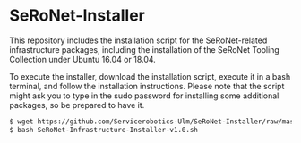 # SeRoNet-Installer

This repository includes the installation script for the SeRoNet-related infrastructure packages, including the installation of the SeRoNet Tooling Collection under Ubuntu 16.04 or 18.04.

To execute the installer, download the installation script, execute it in a bash terminal, and follow the installation instructions. Please note that the script might ask you to type in the sudo password for installing some additional packages, so be prepared to have it.

```sh
$ wget https://github.com/Servicerobotics-Ulm/SeRoNet-Installer/raw/master/SeRoNet-Infrastructure-Installer-v1.0.sh
$ bash SeRoNet-Infrastructure-Installer-v1.0.sh
```
